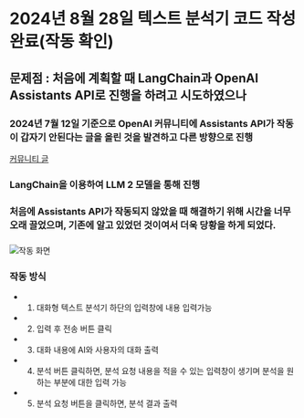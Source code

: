 # 2024년 8월 28일 텍스트 분석기 코드 작성 완료(작동 확인)


## 문제점 : 처음에 계획할 때 LangChain과 OpenAI Assistants API로 진행을 하려고 시도하였으나
### 2024년 7월 12일 기준으로 OpenAI 커뮤니티에 Assistants API가 작동이 갑자기 안된다는 글을 올린 것을 발견하고 다른 방향으로 진행
[커뮤니티 글](https://community.openai.com/t/is-the-assistants-api-down/863345)
### LangChain을 이용하여 LLM 2 모델을 통해 진행
### 처음에 Assistants API가 작동되지 않았을 때 해결하기 위해 시간을 너무 오래 끌었으며, 기존에 알고 있었던 것이여서 더욱 당황을 하게 되었다.

###
![작동 화면](img/Screenshot2024-08-28.png)
### 작동 방식
- 1. 대화형 텍스트 분석기 하단의 입력창에 내용 입력가능
- 2. 입력 후 전송 버튼 클릭
- 3. 대화 내용에 AI와 사용자의 대화 출력
- 4. 분석 버튼 클릭하면, 분석 요청 내용을 적을 수 있는 입력창이 생기며 분석을 원하는 부분에 대한 입력 가능
- 5. 분석 요청 버튼을 클릭하면, 분석 결과 출력